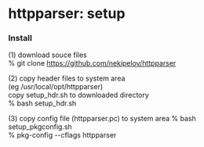 httpparser: setup
===============


### Install  
(1) download souce files  
% git clone  https://github.com/nekipelov/httpparser

(2) copy header files to system area   
(eg /usr/local/opt/httpparser)  
copy setup_hdr.sh to downloaded directory  
% bash setup_hdr.sh  

(3) copy config file (httpparser.pc) to system area 
% bash setup_pkgconfig.sh  
% pkg-config --cflags httpparser  

